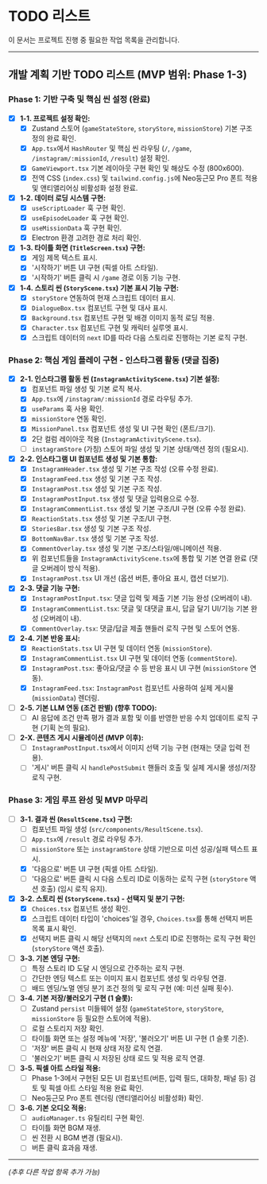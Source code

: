 # TODO 리스트

이 문서는 프로젝트 진행 중 필요한 작업 목록을 관리합니다.

---

## 개발 계획 기반 TODO 리스트 (MVP 범위: Phase 1-3)

### Phase 1: 기반 구축 및 핵심 씬 설정 (완료)

- [x] **1-1. 프로젝트 설정 확인:**
  - [x] Zustand 스토어 (`gameStateStore`, `storyStore`, `missionStore`) 기본 구조 정의 완료 확인.
  - [x] `App.tsx`에서 `HashRouter` 및 핵심 씬 라우팅 (`/`, `/game`, `/instagram/:missionId`, `/result`) 설정 확인.
  - [x] `GameViewport.tsx` 기본 레이아웃 구현 확인 및 해상도 수정 (800x600).
  - [x] 전역 CSS (`index.css`) 및 `tailwind.config.js`에 Neo둥근모 Pro 폰트 적용 및 앤티앨리어싱 비활성화 설정 완료.
- [x] **1-2. 데이터 로딩 시스템 구현:**
  - [x] `useScriptLoader` 훅 구현 확인.
  - [x] `useEpisodeLoader` 훅 구현 확인.
  - [x] `useMissionData` 훅 구현 확인.
  - [x] Electron 환경 고려한 경로 처리 확인.
- [x] **1-3. 타이틀 화면 (`TitleScreen.tsx`) 구현:**
  - [x] 게임 제목 텍스트 표시.
  - [x] '시작하기' 버튼 UI 구현 (픽셀 아트 스타일).
  - [x] '시작하기' 버튼 클릭 시 `/game` 경로 이동 기능 구현.
- [x] **1-4. 스토리 씬 (`StoryScene.tsx`) 기본 표시 기능 구현:**
  - [x] `storyStore` 연동하여 현재 스크립트 데이터 표시.
  - [x] `DialogueBox.tsx` 컴포넌트 구현 및 대사 표시.
  - [x] `Background.tsx` 컴포넌트 구현 및 배경 이미지 동적 로딩 적용.
  - [x] `Character.tsx` 컴포넌트 구현 및 캐릭터 실루엣 표시.
  - [x] 스크립트 데이터의 `next` ID를 따라 다음 스토리로 진행하는 기본 로직 구현.

### Phase 2: 핵심 게임 플레이 구현 - 인스타그램 활동 (댓글 집중)

- [x] **2-1. 인스타그램 활동 씬 (`InstagramActivityScene.tsx`) 기본 설정:**
  - [x] 컴포넌트 파일 생성 및 기본 로직 복사.
  - [x] `App.tsx`에 `/instagram/:missionId` 경로 라우팅 추가.
  - [x] `useParams` 훅 사용 확인.
  - [x] `missionStore` 연동 확인.
  - [x] `MissionPanel.tsx` 컴포넌트 생성 및 UI 구현 확인 (폰트/크기).
  - [x] 2단 컬럼 레이아웃 적용 (`InstagramActivityScene.tsx`).
  - [ ] `instagramStore` (가칭) 스토어 파일 생성 및 기본 상태/액션 정의 (필요시).
- [x] **2-2. 인스타그램 UI 컴포넌트 생성 및 기본 통합:**
  - [x] `InstagramHeader.tsx` 생성 및 기본 구조 작성 (오류 수정 완료).
  - [x] `InstagramFeed.tsx` 생성 및 기본 구조 작성.
  - [x] `InstagramPost.tsx` 생성 및 기본 구조 작성.
  - [x] `InstagramPostInput.tsx` 생성 및 댓글 입력용으로 수정.
  - [x] `InstagramCommentList.tsx` 생성 및 기본 구조/UI 구현 (오류 수정 완료).
  - [x] `ReactionStats.tsx` 생성 및 기본 구조/UI 구현.
  - [x] `StoriesBar.tsx` 생성 및 기본 구조 작성.
  - [x] `BottomNavBar.tsx` 생성 및 기본 구조 작성.
  - [x] `CommentOverlay.tsx` 생성 및 기본 구조/스타일/애니메이션 적용.
  - [x] 위 컴포넌트들을 `InstagramActivityScene.tsx`에 통합 및 기본 연결 완료 (댓글 오버레이 방식 적용).
  - [x] `InstagramPost.tsx` UI 개선 (옵션 버튼, 좋아요 표시, 캡션 더보기).
- [x] **2-3. 댓글 기능 구현:**
  - [x] `InstagramPostInput.tsx`: 댓글 입력 및 제출 기본 기능 완성 (오버레이 내).
  - [x] `InstagramCommentList.tsx`: 댓글 및 대댓글 표시, 답글 달기 UI/기능 기본 완성 (오버레이 내).
  - [x] `CommentOverlay.tsx`: 댓글/답글 제출 핸들러 로직 구현 및 스토어 연동.
- [x] **2-4. 기본 반응 표시:**
  - [x] `ReactionStats.tsx` UI 구현 및 데이터 연동 (`missionStore`).
  - [x] `InstagramCommentList.tsx` UI 구현 및 데이터 연동 (`commentStore`).
  - [x] `InstagramPost.tsx`: 좋아요/댓글 수 등 반응 표시 UI 구현 (`missionStore` 연동).
  - [x] `InstagramFeed.tsx`: `InstagramPost` 컴포넌트 사용하여 실제 게시물(`missionData`) 렌더링.
- [ ] **2-5. 기본 LLM 연동 (조건 판별) (향후 TODO):**
  - [ ] AI 응답에 조건 만족 평가 결과 포함 및 이를 반영한 반응 수치 업데이트 로직 구현 (기획 논의 필요).
- [ ] **2-X. 콘텐츠 게시 시뮬레이션 (MVP 이후):**
  - [ ] `InstagramPostInput.tsx`에서 이미지 선택 기능 구현 (현재는 댓글 입력 전용).
  - [ ] '게시' 버튼 클릭 시 `handlePostSubmit` 핸들러 호출 및 실제 게시물 생성/저장 로직 구현.

### Phase 3: 게임 루프 완성 및 MVP 마무리

- [ ] **3-1. 결과 씬 (`ResultScene.tsx`) 구현:**
  - [ ] 컴포넌트 파일 생성 (`src/components/ResultScene.tsx`).
  - [ ] `App.tsx`에 `/result` 경로 라우팅 추가.
  - [ ] `missionStore` 또는 `instagramStore` 상태 기반으로 미션 성공/실패 텍스트 표시.
  - [x] '다음으로' 버튼 UI 구현 (픽셀 아트 스타일).
  - [ ] '다음으로' 버튼 클릭 시 다음 스토리 ID로 이동하는 로직 구현 (`storyStore` 액션 호출) (임시 로직 유지).
- [x] **3-2. 스토리 씬 (`StoryScene.tsx`) - 선택지 및 분기 구현:**
  - [x] `Choices.tsx` 컴포넌트 생성 확인.
  - [x] 스크립트 데이터 타입이 'choices'일 경우, `Choices.tsx`를 통해 선택지 버튼 목록 표시 확인.
  - [x] 선택지 버튼 클릭 시 해당 선택지의 `next` 스토리 ID로 진행하는 로직 구현 확인 (`storyStore` 액션 호출).
- [ ] **3-3. 기본 엔딩 구현:**
  - [ ] 특정 스토리 ID 도달 시 엔딩으로 간주하는 로직 구현.
  - [ ] 간단한 엔딩 텍스트 또는 이미지 표시 컴포넌트 생성 및 라우팅 연결.
  - [ ] 배드 엔딩/노멀 엔딩 분기 조건 정의 및 로직 구현 (예: 미션 실패 횟수).
- [ ] **3-4. 기본 저장/불러오기 구현 (1 슬롯):**
  - [ ] Zustand `persist` 미들웨어 설정 (`gameStateStore`, `storyStore`, `missionStore` 등 필요한 스토어에 적용).
  - [ ] 로컬 스토리지 저장 확인.
  - [ ] 타이틀 화면 또는 설정 메뉴에 '저장', '불러오기' 버튼 UI 구현 (1 슬롯 기준).
  - [ ] '저장' 버튼 클릭 시 현재 상태 저장 로직 연결.
  - [ ] '불러오기' 버튼 클릭 시 저장된 상태 로드 및 적용 로직 연결.
- [ ] **3-5. 픽셀 아트 스타일 적용:**
  - [ ] Phase 1-3에서 구현된 모든 UI 컴포넌트(버튼, 입력 필드, 대화창, 패널 등) 검토 및 픽셀 아트 스타일 적용 완료 확인.
  - [ ] Neo둥근모 Pro 폰트 렌더링 (앤티앨리어싱 비활성화) 확인.
- [ ] **3-6. 기본 오디오 적용:**
  - [ ] `audioManager.ts` 유틸리티 구현 확인.
  - [ ] 타이틀 화면 BGM 재생.
  - [ ] 씬 전환 시 BGM 변경 (필요시).
  - [ ] 버튼 클릭 효과음 재생.

---

_(추후 다른 작업 항목 추가 가능)_
